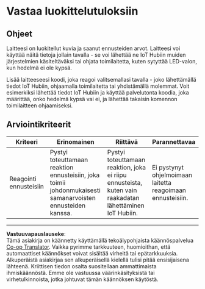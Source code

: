 <!--
CO_OP_TRANSLATOR_METADATA:
{
  "original_hash": "022e21f8629b721424c1de25195fff67",
  "translation_date": "2025-08-27T20:40:35+00:00",
  "source_file": "4-manufacturing/lessons/2-check-fruit-from-device/assignment.md",
  "language_code": "fi"
}
-->
# Vastaa luokittelutuloksiin

## Ohjeet

Laitteesi on luokitellut kuvia ja saanut ennusteiden arvot. Laitteesi voi käyttää näitä tietoja jollain tavalla - se voi lähettää ne IoT Hubiin muiden järjestelmien käsiteltäväksi tai ohjata toimilaitetta, kuten sytyttää LED-valon, kun hedelmä ei ole kypsä.

Lisää laitteeseesi koodi, joka reagoi valitsemallasi tavalla - joko lähettämällä tiedot IoT Hubiin, ohjaamalla toimilaitetta tai yhdistämällä molemmat. Voit esimerkiksi lähettää tiedot IoT Hubiin ja käyttää palvelutonta koodia, joka määrittää, onko hedelmä kypsä vai ei, ja lähettää takaisin komennon toimilaitteen ohjaamiseksi.

## Arviointikriteerit

| Kriteeri | Erinomainen | Riittävä | Parannettavaa |
| -------- | ----------- | -------- | ------------- |
| Reagointi ennusteisiin | Pystyi toteuttamaan reaktion ennusteisiin, joka toimii johdonmukaisesti samanarvoisten ennusteiden kanssa. | Pystyi toteuttamaan reaktion, joka ei riipu ennusteista, kuten vain raakadatan lähettäminen IoT Hubiin. | Ei pystynyt ohjelmoimaan laitetta reagoimaan ennusteisiin. |

---

**Vastuuvapauslauseke**:  
Tämä asiakirja on käännetty käyttämällä tekoälypohjaista käännöspalvelua [Co-op Translator](https://github.com/Azure/co-op-translator). Vaikka pyrimme tarkkuuteen, huomioithan, että automaattiset käännökset voivat sisältää virheitä tai epätarkkuuksia. Alkuperäistä asiakirjaa sen alkuperäisellä kielellä tulisi pitää ensisijaisena lähteenä. Kriittisen tiedon osalta suositellaan ammattimaista ihmiskäännöstä. Emme ole vastuussa väärinkäsityksistä tai virhetulkinnoista, jotka johtuvat tämän käännöksen käytöstä.